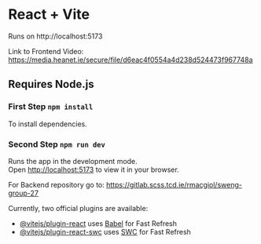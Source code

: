 # React + Vite

Runs on http://localhost:5173

Link to Frontend Video: https://media.heanet.ie/secure/file/d6eac4f0554a4d238d524473f967748a

## Requires Node.js

### First Step `npm install`

To install dependencies.

### Second Step `npm run dev`


Runs the app in the development mode.\
Open [http://localhost:5173](http://localhost:5173) to view it in your browser.


For Backend repository go to: https://gitlab.scss.tcd.ie/rmacgiol/sweng-group-27

Currently, two official plugins are available:

- [@vitejs/plugin-react](https://github.com/vitejs/vite-plugin-react/blob/main/packages/plugin-react/README.md) uses [Babel](https://babeljs.io/) for Fast Refresh
- [@vitejs/plugin-react-swc](https://github.com/vitejs/vite-plugin-react-swc) uses [SWC](https://swc.rs/) for Fast Refresh
